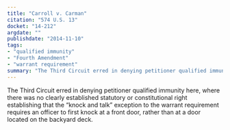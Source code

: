 ```yaml
---
title: "Carroll v. Carman"
citation: "574 U.S. 13"
docket: "14-212"
argdate: ""
publishdate: "2014-11-10"
tags:
- "qualified immunity"
- "Fourth Amendment"
- "warrant requirement"
summary: "The Third Circuit erred in denying petitioner qualified immunity here, where there was no clearly established statutory or constitutional right establishing that the “knock and talk” exception to the warrant requirement requires an officer to first knock at a front door, rather than at a door located on the backyard deck."
---
```

The Third Circuit erred in denying petitioner qualified immunity here, where there was no clearly established statutory or constitutional right establishing that the “knock and talk” exception to the warrant requirement requires an officer to first knock at a front door, rather than at a door located on the backyard deck.

